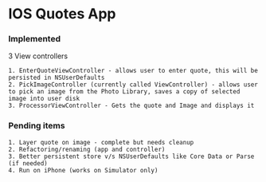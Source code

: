 IOS Quotes App
===============
   
### Implemented ###

3 View controllers

	1. EnterQuoteViewController - allows user to enter quote, this will be persisted in NSUserDefaults
	2. PickImageController (currently called ViewController) - allows user to pick an image from the Photo Library, saves a copy of selected image into user disk
	3. ProcessorViewController - Gets the quote and Image and displays it
	
### Pending items ###
	1. Layer quote on image - complete but needs cleanup
	2. Refactoring/renaming (app and controller)
	3. Better persistent store v/s NSUserDefaults like Core Data or Parse (if needed)
	4. Run on iPhone (works on Simulator only)